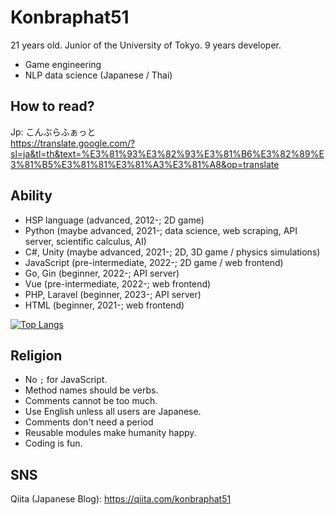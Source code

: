 # Konbraphat51
21 years old. Junior of the University of Tokyo. 9 years developer.
* Game engineering
* NLP data science (Japanese / Thai)

## How to read?
Jp: こんぶらふぁっと  
https://translate.google.com/?sl=ja&tl=th&text=%E3%81%93%E3%82%93%E3%81%B6%E3%82%89%E3%81%B5%E3%81%81%E3%81%A3%E3%81%A8&op=translate  


## Ability
* HSP language (advanced, 2012-; 2D game)
* Python (maybe advanced, 2021-; data science, web scraping, API server, scientific calculus, AI)
* C#, Unity (maybe advanced, 2021-; 2D, 3D game / physics simulations)
* JavaScript (pre-intermediate, 2022-; 2D game / web frontend)
* Go, Gin (beginner, 2022-; API server)
* Vue (pre-intermediate, 2022-; web frontend)
* PHP, Laravel (beginner, 2023-; API server)
* HTML (beginner, 2021-; web frontend)

[![Top Langs](https://github-readme-stats.vercel.app/api/top-langs/?username=Konbraphat51&lang_count=15&theme=onedark
)](https://github.com/anuraghazra/github-readme-stats)

## Religion
* No `;` for JavaScript.
* Method names should be verbs.
* Comments cannot be too much.
* Use English unless all users are Japanese.
* Comments don't need a period
* Reusable modules make humanity happy.
* Coding is fun.

## SNS
Qiita (Japanese Blog): https://qiita.com/konbraphat51
